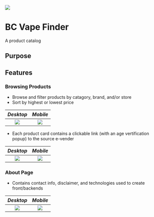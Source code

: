 

<img src="https://i.imgur.com/Zxx5Ayol.png" style="max-width: 100%;">

# BC Vape Finder

A product catalog 

## Purpose

## Features

### Browsing Products 

- Browse and filter products by catagory, brand, and/or store
- Sort by highest or lowest price

_Desktop_           |  _Mobile_
:-------------------------:|:-------------------------:
<img src="https://i.imgur.com/katgc7Nl.png" style="max-width: 100%;"> | <img src="https://i.imgur.com/ba3tYKXm.png" style="max-width: 100%; height:auto;">


- Each product card contains a clickable link (with an age vertification popup) to the source e-vender

_Desktop_           |  _Mobile_
:-------------------------:|:-------------------------:
<img src="https://i.imgur.com/i98csaOl.png" style="max-width: 100%;"> | <img src="https://i.imgur.com/55taJjJm.png" style="max-width: 100%; height:auto;">

### About Page

- Contains contact info, disclaimer, and technologies used to create front/backends

_Desktop_           |  _Mobile_
:-------------------------:|:-------------------------:
<img src="https://i.imgur.com/w3vSIIel.png" style="max-width: 100%;"> | <img src="https://i.imgur.com/OlqpYevm.png" style="max-width: 100%; height:auto;">












